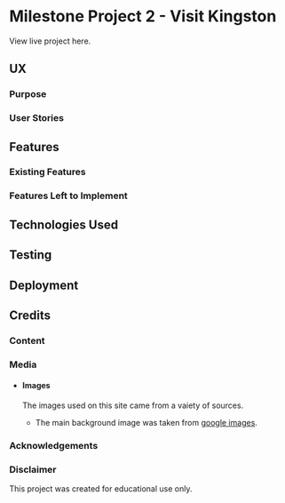 # Milestone Project 2 - Visit Kingston

View live project here.

## UX

### Purpose

### User Stories

## Features

### Existing Features

### Features Left to Implement

## Technologies Used


## Testing

## Deployment

## Credits

### Content

### Media

- #### Images
  The images used on this site came from a vaiety of sources.
  
    - The main background image was taken from [google images](https://www.google.com/).

### Acknowledgements

### Disclaimer

This project was created for educational use only.  
